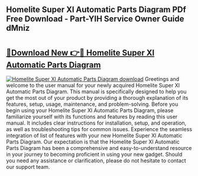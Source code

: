 ## Homelite Super Xl Automatic Parts Diagram PDf Free Download - Part-YIH Service Owner Guide dMniz

# <h2><a href="http://dflo9o.blite.top/?on=Homelite+Super+Xl+Automatic+Parts+Diagram">🔗Download New 👉🔴 Homelite Super Xl Automatic Parts Diagram</a></h2>

[![Homelite Super Xl Automatic Parts Diagram download](https://i.imgur.com/lujVjoI.png)](http://dflo9o.blite.top/?on=Homelite+Super+Xl+Automatic+Parts+Diagram)
Greetings and welcome to the user manual for your newly acquired Homelite Super Xl Automatic Parts Diagram. This manual is specifically designed to help you get the most out of your product by providing a thorough explanation of its features, setup, usage, maintenance, and problem-solving. Before you begin using your Homelite Super Xl Automatic Parts Diagram, please familiarize yourself with its functions and features by reading this user manual. It includes clear instructions for installation, setup, and operation, as well as troubleshooting tips for common issues. Experience the seamless integration of list of features with your new Homelite Super Xl Automatic Parts Diagram. Our expectation is that the Homelite Super Xl Automatic Parts Diagram has been a comprehensive and easy-to-understand resource in your journey to becoming proficient in using your new gadget. Should you need any assistance or clarification, please do not hesitate to contact our support team.
